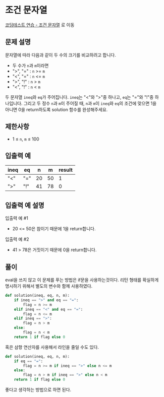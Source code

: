 # 조건 문자열

[코딩테스트 연습 - 조건 문자열][1] 로 이동

## 문제 설명

문자열에 따라 다음과 같이 두 수의 크기를 비교하려고 합니다.

- 두 수가 `n`과 `m`이라면
- ">", "=" : `n` >= `m`
- "<", "=" : `n` <= `m`
- ">", "!" : `n` > `m`
- "<", "!" : `n` < `m`

두 문자열 `ineq`와 `eq`가 주어집니다. `ineq`는 "<"와 ">"중 하나고, `eq`는 "="와 "!"중 하나입니다. 그리고 두 정수 `n`과 `m`이 주어질 때, `n`과 `m`이 `ineq`와 `eq`의 조건에 맞으면 1을 아니면 0을 return하도록 solution 함수를 완성해주세요.

## 제한사항

- 1 ≤ `n`, `m` ≤ 100

## 입출력 예

| ineq | eq  | n   | m   | result |
| ---- | --- | --- | --- | ------ |
| "<"  | "=" | 20  | 50  | 1      |
| ">"  | "!" | 41  | 78  | 0      |

## 입출력 예 설명

입출력 예 #1

- 20 <= 50은 참이기 때문에 1을 return합니다.

입출력 예 #2

- 41 > 78은 거짓이기 때문에 0을 return합니다.

## 풀이

eval을 쓰지 않고 이 문제를 푸는 방법은 if문을 사용하는것이다.
리턴 형태를 확실하게 명시하기 위해서 별도의 변수와 함께 사용하였다.

```python
def solution(ineq, eq, n, m):
    if ineq == ">" and eq == "=":
        flag = n >= m
    elif ineq == "<" and eq == "=":
        flag = n <= m
    elif ineq == ">":
        flag = n > m
    else:
        flag = n < m
    return 1 if flag else 0
```

혹은 삼항 연산자를 사용해서 라인을 줄일 수도 있다.

```python
def solution(ineq, eq, n, m):
    if eq == "=":
        flag = n >= m if ineq == ">" else n <= m
    else:
        flag = n > m if ineq == ">" else n < m
    return 1 if flag else 0
```

좋다고 생각하는 방법으로 하면 된다.

[1]: https://school.programmers.co.kr/learn/courses/30/lessons/181934
